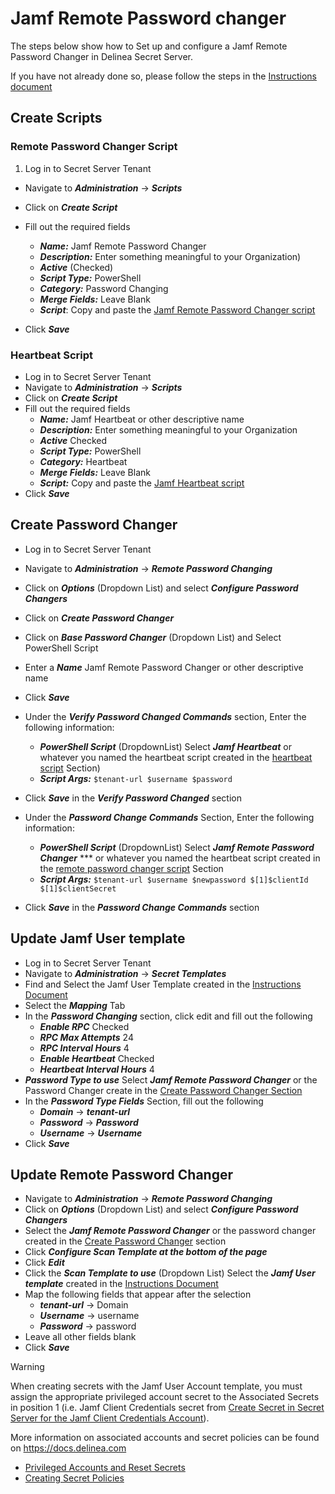 # Jamf Remote Password changer
The steps below show how to Set up and configure a Jamf Remote Password Changer in Delinea Secret Server.

If you have not already done so, please follow the steps in the [Instructions document](../Instructions.md)

## Create Scripts

### Remote Password Changer Script
1. Log in to Secret Server Tenant
- Navigate to ***Administration*** -> ***Scripts***
- Click on ***Create Script***

- Fill out the required fields
  - ***Name:*** Jamf Remote Password Changer
  - ***Description:*** Enter something meaningful to your Organization)
  - ***Active*** (Checked)
  - ***Script Type:*** PowerShell
  - ***Category:*** Password Changing
  - ***Merge Fields:*** Leave Blank
  - ***Script***: Copy and paste the [Jamf Remote Password Changer script](./Jamf%20RPC.ps1)
- Click ***Save***

### Heartbeat Script
- Log in to Secret Server Tenant
- Navigate to ***Administration*** -> ***Scripts***
- Click on ***Create Script***
- Fill out the required fields
  - ***Name:*** Jamf Heartbeat or other descriptive name
  - ***Description:*** Enter something meaningful to your Organization
  - ***Active*** Checked
  - ***Script Type:*** PowerShell
  - ***Category:*** Heartbeat
  - ***Merge Fields:*** Leave Blank
  - ***Script:*** Copy and paste the [Jamf Heartbeat script](./Jamf%20Heartbeat.ps1)
- Click ***Save***

## Create Password Changer

- Log in to Secret Server Tenant
- Navigate to ***Administration*** -> ***Remote Password Changing***
- Click on ***Options*** (Dropdown List) and select ***Configure Password Changers***
- Click on ***Create Password Changer***
- Click on ***Base Password Changer*** (Dropdown List) and Select PowerShell Script
- Enter a ***Name*** Jamf Remote Password Changer or other descriptive name
- Click ***Save***
- Under the ***Verify Password Changed Commands*** section, Enter the following information:
  - ***PowerShell Script*** (DropdownList) Select ***Jamf Heartbeat*** or whatever you named the heartbeat script created in the [heartbeat script](#heartbeat-script) Section)
  - ***Script Args:*** ```$tenant-url $username $password ```
- Click ***Save*** in the ***Verify Password Changed*** section

- Under the ***Password Change Commands*** Section, Enter the following information:
  - ***PowerShell Script*** (DropdownList) Select ***Jamf Remote Password Changer*** *** or whatever you named the heartbeat script created in the [remote password changer script](#remote-password-changer-script) Section
  - ***Script Args:*** ```$tenant-url $username $newpassword $[1]$clientId $[1]$clientSecret ```
- Click ***Save*** in the ***Password Change Commands*** section

## Update Jamf User template
- Log in to Secret Server Tenant 
- Navigate to ***Administration*** -> ***Secret Templates***
- Find and Select the Jamf User Template created in the [Instructions Document](../Instructions.md)
- Select the ***Mapping*** Tab
- In the ***Password Changing*** section, click edit and fill out the following
  - ***Enable RPC*** Checked
  - ***RPC Max Attempts*** 24
  - ***RPC Interval Hours*** 4
  - ***Enable Heartbeat*** Checked
  - ***Heartbeat Interval Hours*** 4
- ***Password Type to use*** Select ***Jamf Remote Password Changer*** or the Password Changer create in the [Create Password Changer Section](#create-password-changer)
- In the ***Password Type Fields*** Section, fill out the following
  - ***Domain*** -> ***tenant-url***
  - ***Password*** -> ***Password***
  - ***Username*** -> ***Username***
- Click ***Save***

## Update Remote Password Changer
- Navigate to ***Administration*** -> ***Remote Password Changing***
- Click on ***Options*** (Dropdown List) and select ***Configure Password Changers***
- Select the ***Jamf Remote Password Changer*** or the password changer created in the [Create Password Changer](#create-password-changer) section
- Click ***Configure Scan Template at the bottom of the page***
- Click ***Edit***
- Click the ***Scan Template to use*** (Dropdown List) Select the ***Jamf User template*** created in the [Instructions Document](../Instructions.md)
- Map the following fields that appear after the selection
  - ***tenant-url*** -> Domain
  - ***Username*** -> username
  - ***Password*** -> password
- Leave all other fields blank
- Click ***Save***

> [!WARNING]
> When creating secrets with the Jamf User Account template, you must assign the appropriate privileged account secret to the Associated Secrets in position 1 (i.e. Jamf Client Credentials secret from [Create Secret in Secret Server for the Jamf Client Credentials Account](../Instructions.md/#create-secret-in-secret-server-for-the-jamf-client-credentials-account)). 
> 
> More information on associated accounts and secret policies can be found on https://docs.delinea.com 
> - [Privileged Accounts and Reset Secrets](https://docs.delinea.com/online-help/secret-server/remote-password-changing/privileged-accounts-and-reset-secrets/index.htm)
> - [Creating Secret Policies](https://docs.delinea.com/online-help/secret-server/secret-management/procedures/creating-secret-policies/index.htm)